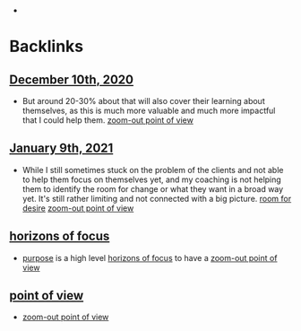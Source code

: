 - 

# Backlinks
## [December 10th, 2020](<December 10th, 2020.md>)
- But around 20-30% about that will also cover their learning about themselves, as this is much more valuable and much more impactful that I could help them. [zoom-out point of view](<zoom-out point of view.md>)

## [January 9th, 2021](<January 9th, 2021.md>)
- While I still sometimes stuck on the problem of the clients and not able to help them focus on themselves yet, and my coaching is not helping them to identify the room for change or what they want in a broad way yet. It's still rather limiting and not connected with a big picture. [room for desire](<room for desire.md>) [zoom-out point of view](<zoom-out point of view.md>)

## [horizons of focus](<horizons of focus.md>)
- [purpose](<purpose.md>) is a high level [horizons of focus](<horizons of focus.md>) to have a [zoom-out point of view](<zoom-out point of view.md>)

## [point of view](<point of view.md>)
- [zoom-out point of view](<zoom-out point of view.md>)

